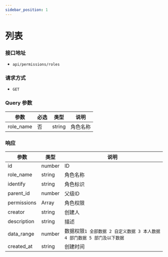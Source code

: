 ```yaml
---
sidebar_position: 1
---
```

# 列表

### 接口地址
- `api/permissions/roles`

### 请求方式
- `GET`


### Query 参数
|参数|必选|类型|说明|
|----|----|----|----|
|role_name|否|string|角色名称|


### 响应
|参数|类型|说明|
|----|----|----|
|id|number|ID|
|role_name|string|角色名称|
|identify|string|角色标识|
|parent_id|number|父级ID|
|permissions|Array|角色权限|
|creator|string|创建人|
|description|string|描述|
|data_range|number|数据权限`1 全部数据 2 自定义数据 3 本人数据 4 部门数据 5 部门及以下数据`|
|created_at|string|创建时间|
